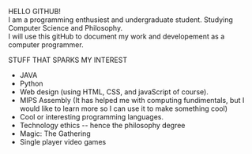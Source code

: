 HELLO GITHUB! <br>
I am a programming enthusiest and undergraduate student. Studying Computer Science and Philosophy.<br>
I will use this gitHub to document my work and developement as a computer programmer. <br> 

STUFF THAT SPARKS MY INTEREST
<br>
* JAVA
* Python
* Web design (using HTML, CSS, and javaScript of course).<br>
* MIPS Assembly (It has helped me with computing fundimentals, but I would like to learn more so I can use it to make something cool)
* Cool or interesting programming languages.
* Technology ethics -- hence the philosophy degree
* Magic: The Gathering
* Single player video games
<br>

<!--
**lucyMurphyCS/lucyMurphyCS** is a ✨ _special_ ✨ repository because its `README.md` (this file) appears on your GitHub profile.

Here are some ideas to get you started:

- 🔭 I’m currently working on ...
- 🌱 I’m currently learning ...
- 👯 I’m looking to collaborate on ...
- 🤔 I’m looking for help with ...
- 💬 Ask me about ...
- 📫 How to reach me: ...
- 😄 Pronouns: ...
- ⚡ Fun fact: ...
-->

